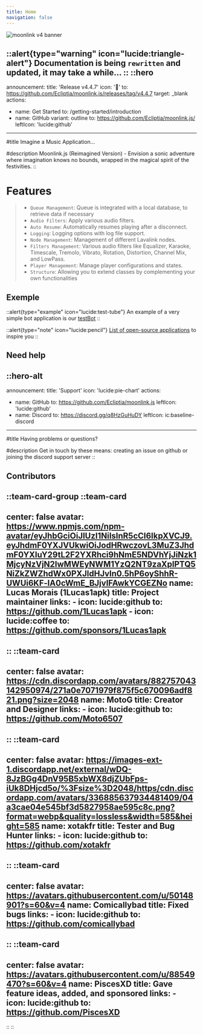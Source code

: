 ```yaml
---
title: Home
navigation: false
---
```

![moonlink v4 banner](https://github.com/Ecliptia/moonlink.js/raw/v4/assets/moonlink_banner.png)

::alert{type="warning" icon="lucide:triangle-alert"}
  Documentation is being `rewritten` and updated, it may take a while...
::
::hero
---
announcement:
  title: 'Release v4.4.7'
  icon: '🎉'
  to: https://github.com/Ecliptia/moonlink.js/releases/tag/v4.4.7
  target: _blank
actions:
  - name: Get Started
    to: /getting-started/introduction
  - name: GitHub
    variant: outline
    to: https://github.com/Ecliptia/moonlink.js/
    leftIcon: 'lucide:github'
---

#title
Imagine a Music Application...

#description
Moonlink.js (Reimagined Version) - Envision a sonic adventure where imagination knows no bounds, wrapped in the magical spirit of the festivities. 
::

# Features
> - `Queue Management`: Queue is integrated with a local database, to retrieve data if necessary
> - `Audio Filters`: Apply various audio filters.
> - `Auto Resume`: Automatically resumes playing after a disconnect.
>- `Logging`: Logging options with log file support.
> - `Node Management`: Management of different Lavalink nodes.
> - `Filters Management`: Various audio filters like Equalizer, Karaoke, Timescale, Tremolo, Vibrato, Rotation, Distortion, Channel Mix, and LowPass.
> - `Player Management`: Manage player configurations and states.
> - `Structure`: Allowing you to extend classes by complementing your own functionalities

## Exemple

::alert{type="example" icon="lucide:test-tube"}
  An example of a very simple bot application is our [testBot](https://github.com/Ecliptia/moonlink.js/tree/v4/testBot)
::

::alert{type="note" icon="lucide:pencil"}
  [List of open-source applications](/bot-community) to inspire you
::


## Need help
::hero-alt
---
announcement:
  title: 'Support'
  icon: 'lucide:pie-chart'
actions:
  - name: GitHub
    to: https://github.com/Ecliptia/moonlink.js
    leftIcon: 'lucide:github'
  - name: Discord
    to: https://discord.gg/q8HzGuHuDY
    leftIcon: ic:baseline-discord
---

#title
Having problems or questions?

#description
Get in touch by these means: creating an issue on github or joining the discord support server
::

## Contributors
::team-card-group
  ::team-card
  ---
  center: false
  avatar: https://www.npmjs.com/npm-avatar/eyJhbGciOiJIUzI1NiIsInR5cCI6IkpXVCJ9.eyJhdmF0YXJVUkwiOiJodHRwczovL3MuZ3JhdmF0YXIuY29tL2F2YXRhci9hNmE5NDVhYjJiNzk1MjcyNzVjN2IwMWEyNWM1YzQ2NT9zaXplPTQ5NiZkZWZhdWx0PXJldHJvIn0.5hP6oyShhR-UWUi6KF-lA0cWmE_BJjvIFAwkYCGEZNo
  name: Lucas Morais (1Lucas1apk)
  title: Project maintainer
  links:
    - icon: lucide:github
      to: https://github.com/1Lucas1apk
    - icon: lucide:coffee
      to: https://github.com/sponsors/1Lucas1apk
  ---
  ::
  ::team-card
  ---
  center: false
  avatar: https://cdn.discordapp.com/avatars/882757043142950974/271a0e7071979f875f5c670096adf821.png?size=2048
  name: MotoG
  title: Creator and Designer
  links:
    - icon: lucide:github
      to: https://github.com/Moto6507
  ---
  ::
  ::team-card
  ---
  center: false
  avatar: https://images-ext-1.discordapp.net/external/wDQ-8JzBGg4DnV95B5xbWX8djZUbFps-iUk8DHjcd5o/%3Fsize%3D2048/https/cdn.discordapp.com/avatars/336885637934481409/04a3cae04e545bf3d5827958ae595c8c.png?format=webp&quality=lossless&width=585&height=585
  name: xotakfr
  title: Tester and Bug Hunter
  links:
    - icon: lucide:github
      to: https://github.com/xotakfr
  ---
  ::
  ::team-card
  ---
  center: false
  avatar: https://avatars.githubusercontent.com/u/50148901?s=60&v=4
  name: Comicallybad
  title: Fixed bugs
  links:
    - icon: lucide:github
      to: https://github.com/comicallybad
  ---
  ::
  ::team-card
  ---
  center: false
  avatar: https://avatars.githubusercontent.com/u/88549470?s=60&v=4
  name: PiscesXD
  title: Gave feature ideas, added, and sponsored
  links:
    - icon: lucide:github
      to: https://github.com/PiscesXD
  ---
  ::
::